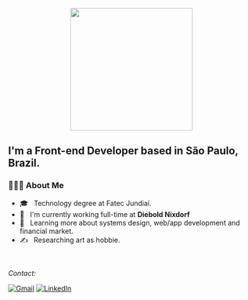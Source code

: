 <div align="center">
 <img src="https://fontmeme.com/temporary/690376c5247ffa74559bc88b30278ef1.png" width="250px" /><br>
</div>

<h2> I'm a Front-end Developer based in São Paulo, Brazil. </br>
</h2>

<h3> 👨🏻‍💻 About Me </h3>

- 🎓 &nbsp; Technology degree at Fatec Jundiaí.
- 💼 &nbsp; I'm currently working full-time at **Diebold Nixdorf**
- 🌱 &nbsp; Learning more about systems design, web/app development and financial market.
- ✍️ &nbsp; Researching art as hobbie.

<br/>

<i>Contact:</i><br>

[![Gmail](https://img.shields.io/badge/-GMAIL-D14836?style=for-the-badge&logo=gmail&logoColor=white)](mailto:sugiyamaho@gmail.com)
[![LinkedIn](https://img.shields.io/badge/-LINKEDIN-0077B5?style=for-the-badge&logo=linkedin&logoColor=white)](https://www.linkedin.com/in/henrique-sugiyama/)
